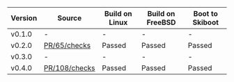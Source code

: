 | Version | Source                                                             | Build on Linux | Build on FreeBSD | Boot to Skiboot |
| ---     | ---                                                                | ---            | ---              | ---             |
| v0.1.0  | -                                                                  | -              | -                | -               |
| v0.2.0  | [PR/65/checks](https://github.com/3mdeb/coreboot/pull/65/checks)   | Passed         | Passed           | Passed          |
| v0.3.0  | -                                                                  | -              | -                | -               |
| v0.4.0  | [PR/108/checks](https://github.com/3mdeb/coreboot/pull/108/checks) | Passed         | Passed           | Passed          |
